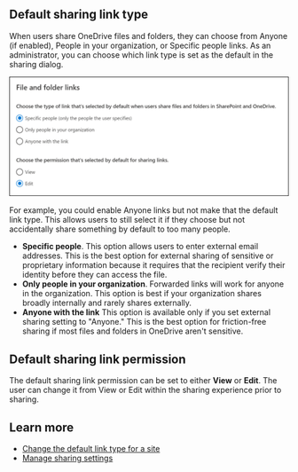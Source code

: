 ## Default sharing link type
When users share OneDrive files and folders, they can choose from Anyone (if enabled), People in your organization, or Specific people links. As an administrator, you can choose which link type is set as the default in the sharing dialog.

![Administrators can choose which link type is set as the default in the sharing dialog](../media/file-folder-links.png)

For example, you could enable Anyone links but not make that the default link type. This allows users to still select it if they choose but not accidentally share something by default to too many people.
- **Specific people**. This option allows users to enter external email addresses. This is the best option for external sharing of sensitive or proprietary information because it requires that the recipient verify their identity before they can access the file.
- **Only people in your organization**. Forwarded links will work for anyone in the organization. This option is best if your organization shares broadly internally and rarely shares externally.
- **Anyone with the link** This option is available only if you set external sharing setting to "Anyone." This is the best option for friction-free sharing if most files and folders in OneDrive aren't sensitive. 

## Default sharing link permission
The default sharing link permission can be set to either **View** or **Edit**. The user can change it from View or Edit within the sharing experience prior to sharing.

## Learn more
- [Change the default link type for a site](https://docs.microsoft.com/sharepoint/change-default-sharing-link?azure-portal=true)
- [Manage sharing settings](https://docs.microsoft.com/sharepoint/turn-external-sharing-on-or-off?azure-portal=true)

